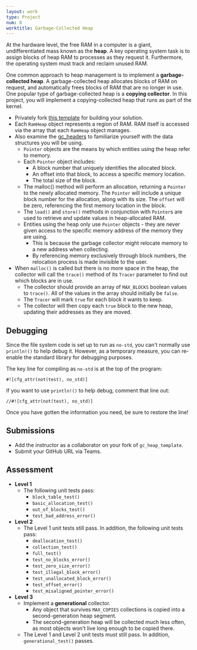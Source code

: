 ```yaml
---
layout: work
type: Project
num: 8
worktitle: Garbage-Collected Heap
---
```


At the hardware level, the free RAM in a computer is a giant, undifferentiated mass
known as the **heap**. A key operating system task is to assign blocks of heap RAM to 
processes as they request it. Furthermore, the operating system must track and reclaim 
unused RAM. 

One common approach to heap management is to implement a **garbage-collected heap**.
A garbage-collected heap allocates blocks of RAM on request, and automatically frees
blocks of RAM that are no longer in use. One popular type of garbage-collected heap
is a **copying collector**. In this project, you will implement a copying-collected 
heap that runs as part of the kernel. 

* Privately fork [this template](https://github.com/gjf2a/gc_heap_template) for 
  building your solution. 
* Each `RamHeap` object represents a region of RAM. RAM itself is accessed via the 
  array that each `RamHeap` object manages.
* Also examine the [gc_headers](https://github.com/gjf2a/gc_headers)
  to familiarize yourself with the data structures you will be using.
  * `Pointer` objects are the means by which entities using the heap
  refer to memory. 
  * Each `Pointer` object includes:
    * A block number that uniquely identifies the allocated block.
    * An offset into that block, to access a specific memory location.
    * The total size of the block.
  * The malloc() method will perform an allocation, returning a `Pointer`
  to the newly allocated memory. The `Pointer` will include a unique block
  number for the allocation, along with its size. The `offset` will be zero, 
  referencing the first memory location in the block.
  * The `load()` and `store()` methods in conjunction with `Pointer`s are 
  used to retrieve and update values in heap-allocated RAM.
  * Entities using the heap only use `Pointer` objects - they are never
  given access to the specific memory address of the memory they are using.
    * This is because the garbage collector might relocate memory to a
      new address when collecting. 
    * By referencing memory exclusively through block numbers, the 
      relocation process is made invisible to the user.
* When `malloc()` is called but there is no more space in the heap,
  the collector will call the `trace()` method of its `Tracer` parameter
  to find out which blocks are in use.
  * The collector should provide an array of `MAX_BLOCKS` boolean values
    to `trace()`. All of the values in the array should initially be `false`.
  * The `Tracer` will mark `true` for each block it wants to keep.
  * The collector will then copy each `true` block to the new heap, 
    updating their addresses as they are moved.

## Debugging
Since the file system code is set up to run as `no-std`, you can't normally
use `println!()` to help debug it. However, as a temporary measure, you
can re-enable the standard library for debugging purposes.

The key line for compiling as `no-std` is at the top of the program:
```
#![cfg_attr(not(test), no_std)]
```

If you want to use `println!()` to help debug, comment that line out:
```
//#![cfg_attr(not(test), no_std)]
```

Once you have gotten the information you need, be sure to restore the line!

## Submissions
* Add the instructor as a collaborator on your fork of `gc_heap_template`.
* Submit your GitHub URL via Teams.

## Assessment
* **Level 1**
  * The following unit tests pass:
    * `block_table_test()`
    * `basic_allocation_test()`
    * `out_of_blocks_test()`
    * `test_bad_address_error()`
* **Level 2**
  * The Level 1 unit tests still pass. In addition, the following unit tests pass:
    * `deallocation_test()`
    * `collection_test()`
    * `full_test()`
    * `test_no_blocks_error()`
    * `test_zero_size_error()`
    * `test_illegal_block_error()`
    * `test_unallocated_block_error()`
    * `test_offset_error()`
    * `test_misaligned_pointer_error()`
* **Level 3**
  * Implement a **generational** collector.
    * Any object that survives `MAX_COPIES` collections is copied into a second-generation 
      heap segment.
    * The second-generation heap will be collected much less often, as most objects won't live
      long enough to be copied there.
  * The Level 1 and Level 2 unit tests must still pass. In addition, `generational_test()` passes.
